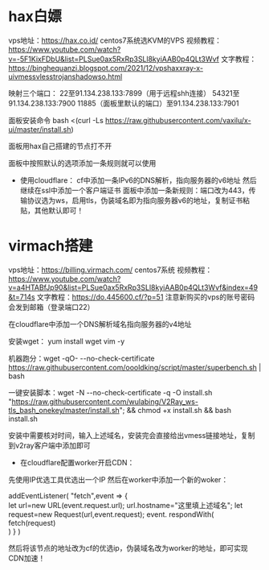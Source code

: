 # hax白嫖
vps地址：https://hax.co.id/
centos7系统选KVM的VPS
视频教程：https://www.youtube.com/watch?v=-5F1KixFDbU&list=PLSue0ax5RxRp3SLl8kyiAAB0p4QLt3Wvf
文字教程：https://binghequanzi.blogspot.com/2021/12/vpshaxxray-x-uivmessvlesstrojanshadowso.html

映射三个端口：
22至91.134.238.133:7899（用于远程shh连接）
54321至91.134.238.133:7900
11885（面板里默认的端口）至91.134.238.133:7901

面板安装命令   bash <(curl -Ls https://raw.githubusercontent.com/vaxilu/x-ui/master/install.sh)

面板用hax自己搭建的节点打不开

面板中按照默认的选项添加一条规则就可以使用

* 使用cloudflare：
cf中添加一条IPv6的DNS解析，指向服务器的v6地址
然后继续在ssl中添加一个客户端证书
面板中添加一条新规则：端口改为443，传输协议选为ws，启用tls，伪装域名即为指向服务器v6的地址，复制证书粘贴，其他默认即可！


# virmach搭建
vps地址：https://billing.virmach.com/
centos7系统
视频教程：https://www.youtube.com/watch?v=a4HTABfJp90&list=PLSue0ax5RxRp3SLl8kyiAAB0p4QLt3Wvf&index=49&t=714s
文字教程：https://do.445600.cf/?p=51
注意新购买的vps的账号密码会发到邮箱（登录端口22）

在cloudflare中添加一个DNS解析域名指向服务器的v4地址

安装wget：  yum install wget vim -y

机器跑分：wget -qO- --no-check-certificate https://raw.githubusercontent.com/oooldking/script/master/superbench.sh | bash

一键安装脚本：wget -N --no-check-certificate -q -O install.sh "https://raw.githubusercontent.com/wulabing/V2Ray_ws-tls_bash_onekey/master/install.sh"; && chmod +x install.sh && bash install.sh

安装中需要核对时间，输入上述域名，安装完会直接给出vmess链接地址，复制到v2ray客户端中添加即可

* 在cloudflare配置worker开启CDN：

先使用IP优选工具优选出一个IP
然后在worker中添加一个新的woker：

addEventListener( 
  "fetch",event => {  
  let url=new URL(event.request.url); 
  url.hostname="这里填上述域名"; 
  let request=new Request(url,event.request); 
  event. respondWith( 
  fetch(request)  
  ) 
  } 
  ) 

然后将该节点的地址改为cf的优选ip，伪装域名改为worker的地址，即可实现CDN加速！
